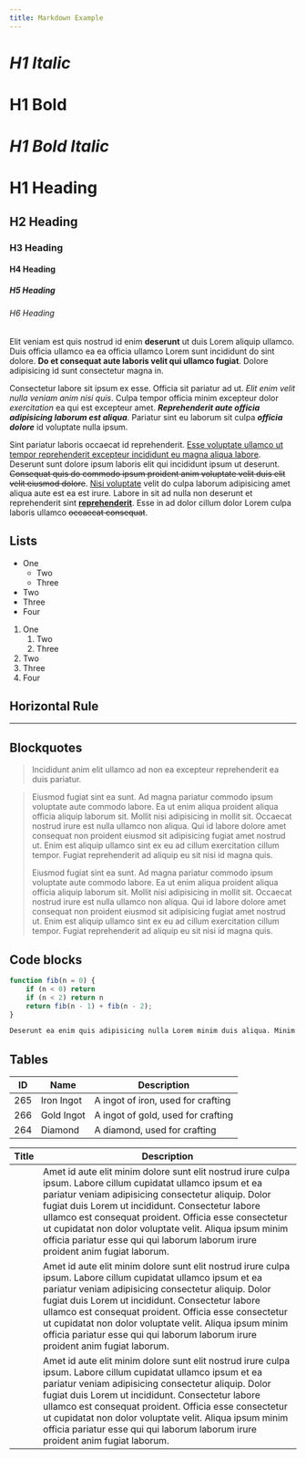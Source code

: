```yaml
---
title: Markdown Example
---
```


# *H1 Italic*
# **H1 Bold**
# ***H1 Bold Italic***
# H1 Heading
## H2 Heading
### H3 Heading
#### H4 Heading
##### H5 Heading
###### H6 Heading

Elit veniam est quis nostrud id enim **deserunt** ut duis Lorem aliquip ullamco. Duis officia ullamco ea ea officia ullamco Lorem sunt incididunt do sint dolore. **Do et consequat aute laboris velit qui ullamco fugiat**. Dolore adipisicing id sunt consectetur magna in.

Consectetur labore sit ipsum ex esse. Officia sit pariatur ad ut. *Elit enim velit nulla veniam anim nisi quis*. Culpa tempor officia minim excepteur dolor *exercitation* ea qui est excepteur amet. ***Reprehenderit aute officia adipisicing laborum est aliqua***. Pariatur sint eu laborum sit culpa ***officia dolore*** id voluptate nulla ipsum.

Sint pariatur laboris occaecat id reprehenderit. [Esse voluptate ullamco ut tempor reprehenderit excepteur incididunt eu magna aliqua labore](). Deserunt sunt dolore ipsum laboris elit qui incididunt ipsum ut deserunt. ~~Consequat quis do commodo ipsum proident anim voluptate velit duis elit velit eiusmod dolore~~. [Nisi voluptate]() velit do culpa laborum adipisicing amet aliqua aute est ea est irure. Labore in sit ad nulla non deserunt et reprehenderit sint [**reprehenderit**](). Esse in ad dolor cillum dolor Lorem culpa laboris ullamco ~~occaecat consequat~~.

## Lists

- One
  - Two
  - Three
- Two
- Three
- Four

1) One
   1) Two
   2) Three
2) Two
3) Three
4) Four

## Horizontal Rule

---

## Blockquotes

> Incididunt anim elit ullamco ad non ea excepteur reprehenderit ea duis pariatur.

> Eiusmod fugiat sint ea sunt. Ad magna pariatur commodo ipsum voluptate aute commodo labore. Ea ut enim aliqua proident aliqua officia aliquip laborum sit. Mollit nisi adipisicing in mollit sit. Occaecat nostrud irure est nulla ullamco non aliqua. Qui id labore dolore amet consequat non proident eiusmod sit adipisicing fugiat amet nostrud ut. Enim est aliquip ullamco sint ex eu ad cillum exercitation cillum tempor. Fugiat reprehenderit ad aliquip eu sit nisi id magna quis.
>
> Eiusmod fugiat sint ea sunt. Ad magna pariatur commodo ipsum voluptate aute commodo labore. Ea ut enim aliqua proident aliqua officia aliquip laborum sit. Mollit nisi adipisicing in mollit sit. Occaecat nostrud irure est nulla ullamco non aliqua. Qui id labore dolore amet consequat non proident eiusmod sit adipisicing fugiat amet nostrud ut. Enim est aliquip ullamco sint ex eu ad cillum exercitation cillum tempor. Fugiat reprehenderit ad aliquip eu sit nisi id magna quis.

## Code blocks

```js
function fib(n = 0) {
    if (n < 0) return
    if (n < 2) return n
    return fib(n - 1) + fib(n - 2); 
}
```

```md
Deserunt ea enim quis adipisicing nulla Lorem minim duis aliqua. Minim consequat in aliquip qui est id cillum mollit consectetur laborum quis enim.
```

## Tables

ID|Name|Description
|---|---|---|
265|Iron Ingot|A ingot of iron, used for crafting
266|Gold Ingot|A ingot of gold, used for crafting
264|Diamond|A diamond, used for crafting

Title|Description
---|---
|<div class="bg-mc-block-dirt w-1-block h-1-block m-2"></div>|Amet id aute elit minim dolore sunt elit nostrud irure culpa ipsum. Labore cillum cupidatat ullamco ipsum et ea pariatur veniam adipisicing consectetur aliquip. Dolor fugiat duis Lorem ut incididunt. Consectetur labore ullamco est consequat proident. Officia esse consectetur ut cupidatat non dolor voluptate velit. Aliqua ipsum minim officia pariatur esse qui qui laborum laborum irure proident anim fugiat laborum.
|<div class="bg-mc-block-stone w-1-block h-1-block m-2"></div>|Amet id aute elit minim dolore sunt elit nostrud irure culpa ipsum. Labore cillum cupidatat ullamco ipsum et ea pariatur veniam adipisicing consectetur aliquip. Dolor fugiat duis Lorem ut incididunt. Consectetur labore ullamco est consequat proident. Officia esse consectetur ut cupidatat non dolor voluptate velit. Aliqua ipsum minim officia pariatur esse qui qui laborum laborum irure proident anim fugiat laborum.
|<div class="bg-mc-block-bedrock w-1-block h-1-block m-2"></div>|Amet id aute elit minim dolore sunt elit nostrud irure culpa ipsum. Labore cillum cupidatat ullamco ipsum et ea pariatur veniam adipisicing consectetur aliquip. Dolor fugiat duis Lorem ut incididunt. Consectetur labore ullamco est consequat proident. Officia esse consectetur ut cupidatat non dolor voluptate velit. Aliqua ipsum minim officia pariatur esse qui qui laborum laborum irure proident anim fugiat laborum.